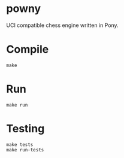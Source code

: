 # powny

UCI compatible chess engine written in Pony.

# Compile

```
make
```

# Run

```
make run
```

# Testing
```
make tests
make run-tests
```